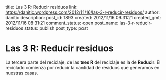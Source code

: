 title: Las 3 R: Reducir residuos
link: https://danitic.wordpress.com/2012/11/16/las-3-r-reducir-residuos/
author: danitic
description: 
post_id: 1893
created: 2012/11/16 09:31:21
created_gmt: 2012/11/16 08:31:21
comment_status: open
post_name: las-3-r-reducir-residuos
status: publish
post_type: post

# Las 3 R: Reducir residuos

La tercera parte del reciclaje, de las **tres R** del reciclaje es la de **Reducir**. El reciclado comienza por reducir la cantidad de residuos que generamos en nuestras casas.